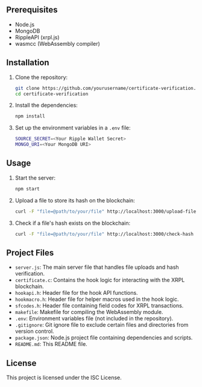 ## Prerequisites

- Node.js
- MongoDB
- RippleAPI (xrpl.js)
- wasmcc (WebAssembly compiler)

## Installation

1. Clone the repository:

   ```sh
   git clone https://github.com/yourusername/certificate-verification.git
   cd certificate-verification
   ```

2. Install the dependencies:

   ```sh
   npm install
   ```

3. Set up the environment variables in a `.env` file:
   ```sh
   SOURCE_SECRET=<Your Ripple Wallet Secret>
   MONGO_URI=<Your MongoDB URI>
   ```

## Usage

1. Start the server:

   ```sh
   npm start
   ```

2. Upload a file to store its hash on the blockchain:

   ```sh
   curl -F "file=@path/to/your/file" http://localhost:3000/upload-file
   ```

3. Check if a file's hash exists on the blockchain:
   ```sh
   curl -F "file=@path/to/your/file" http://localhost:3000/check-hash
   ```

## Project Files

- `server.js`: The main server file that handles file uploads and hash verification.
- `certificate.c`: Contains the hook logic for interacting with the XRPL blockchain.
- `hookapi.h`: Header file for the hook API functions.
- `hookmacro.h`: Header file for helper macros used in the hook logic.
- `sfcodes.h`: Header file containing field codes for XRPL transactions.
- `makefile`: Makefile for compiling the WebAssembly module.
- `.env`: Environment variables file (not included in the repository).
- `.gitignore`: Git ignore file to exclude certain files and directories from version control.
- `package.json`: Node.js project file containing dependencies and scripts.
- `README.md`: This README file.

## License

This project is licensed under the ISC License.
